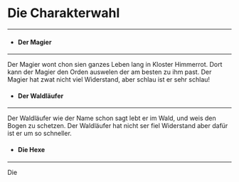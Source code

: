 # Die Charakterwahl 
---

- #### Der Magier
---
Der Magier wont chon sien ganzes Leben lang in Kloster Himmerrot.
Dort kann der Magier den Orden auswelen der am besten zu ihm past.
Der Magier hat zwat nicht viel Widerstand, aber schlau ist er sehr schlau!

- ####  Der Waldläufer
---
Der Waldläufer wie der Name schon sagt lebt er im Wald, und weis den Bogen zu schetzen.
Der Waldläufer hat nicht ser fiel Widerstand aber dafür ist er um so schneller.

- #### Die Hexe
---
Die
